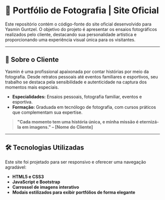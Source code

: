 # 🌟 Portfólio de Fotografia | Site Oficial  

Este repositório contém o código-fonte do site oficial desenvolvido para Yasmin Guntzel. O objetivo do projeto é apresentar os ensaios fotográficos realizados pelo cliente, destacando sua personalidade artística e proporcionando uma experiência visual única para os visitantes.

---

## 📸 Sobre o Cliente  

Yasmin é uma profissional apaixonada por contar histórias por meio da fotografia. Desde retratos pessoais até eventos familiares e esportivos, seu trabalho se destaca pela sensibilidade e autenticidade na captura dos momentos mais especiais.

- **Especialidades:** Ensaios pessoais, fotografia familiar, eventos e esportiva.  
- **Formação:** Graduada em tecnólogo de fotografia, com cursos práticos que complementam sua expertise.  

> **"Cada momento tem uma história única, e minha missão é eternizá-la em imagens." – [Nome do Cliente]**

---

## 🛠️ Tecnologias Utilizadas  

Este site foi projetado para ser responsivo e oferecer uma navegação agradável:  

- **HTML5 e CSS3**  
- **JavaScript e Bootstrap**  
- **Carrossel de imagens interativo**  
- **Modais estilizados para exibir portfólios de forma elegante**
